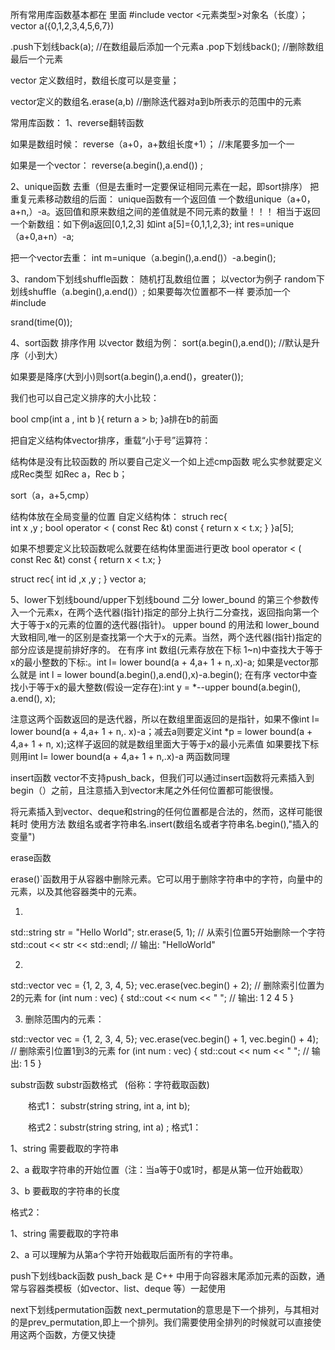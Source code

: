 所有常用库函数基本都在 <algorithm>里面
#include <vector>
vector <元素类型>对象名（长度）；
vector <int>   	a({0,1,2,3,4,5,6,7})

.push下划线back(a);  //在数组最后添加一个元素a
.pop下划线back();   //删除数组最后一个元素



vector 定义数组时，数组长度可以是变量；


vector定义的数组名.erase(a,b)		//删除迭代器对a到b所表示的范围中的元素


常用库函数：
1、reverse翻转函数

如果是数组时候：
reverse（a+0，a+数组长度+1）；   	//末尾要多加一个一
	
如果是一个vector：
reverse(a.begin(),a.end())  ;



2、unique函数
去重（但是去重时一定要保证相同元素在一起，即sort排序）
把重复元素移动数组的后面：
unique函数有一个返回值
一个数组unique（a+0，a+n,）-a。返回值和原来数组之间的差值就是不同元素的数量！！！
相当于返回一个新数组：如下例a返回[0,1,2,3]
如int a[5]={0,1,1,2,3};
int res=unique（a+0,a+n）-a;


把一个vector去重：
int m=unique（a.begin(),a.end()）-a.begin();


3、random下划线shuffle函数：
随机打乱数组位置；
以vector为例子
random下划线shuffle（a.begin(),a.end()）;
如果要每次位置都不一样
要添加一个
#include <ctime>

srand(time(0));


4、sort函数
排序作用
以vector 数组为例：
sort(a.begin(),a.end());  //默认是升序（小到大）

如果要是降序(大到小)则sort(a.begin(),a.end()，greater<int>());

我们也可以自己定义排序的大小比较：

bool cmp(int a , int b ){
	return a > b;
}a排在b的前面



把自定义结构体vector排序，重载“小于号”运算符：

结构体是没有比较函数的
所以要自己定义一个如上述cmp函数
呢么实参就要定义成Rec类型
如Rec a，Rec b；



sort（a，a+5,cmp）

结构体放在全局变量的位置
自定义结构体：
struch rec{			
		int x ,y ;
	bool operator < ( const Rec &t) const {
		return x < t.x;
}
}a[5];

如果不想要定义比较函数呢么就要在结构体里面进行更改
bool operator < ( const Rec &t) const {
		return x < t.x;
}


struct rec{ int id ,x ,y		;	}
vector <rec>  a;



5、lower下划线bound/upper下划线bound 二分
lower_bound 的第三个参数传入一个元素x，在两个迭代器(指针)指定的部分上执行二分查找，返回指向第一个大于等于x的元素的位置的迭代器(指针)。
upper bound 的用法和 lower_bound 大致相同,唯一的区别是查找第一个大于x的元素。当然，两个迭代器(指针)指定的部分应该是提前排好序的。
在有序 int 数组(元素存放在下标 1~n)中查找大于等于x的最小整数的下标:。int l= lower bound(a + 4,a+ 1 + n,.x)-a;
如果是vector<int>那么就是 int l = lower bound(a.begin(),a.end(),x)-a.begin();
在有序 vector<int>中查找小于等于x的最大整数(假设一定存在):int y = *--upper bound(a.begin(), a.end(), x);

注意这两个函数返回的是迭代器，所以在数组里面返回的是指针，如果不像int l= lower bound(a + 4,a+ 1 + n,. x)-a；减去a则要定义int *p = lower bound(a + 4,a+ 1 + n, x);这样子返回的就是数组里面大于等于x的最小元素值
如果要找下标则用int l= lower bound(a + 4,a+ 1 + n,.x)-a
两函数同理



insert函数
vector不支持push_back，但我们可以通过insert函数将元素插入到begin（）之前，且注意插入到vector末尾之外任何位置都可能很慢。

将元素插入到vector、deque和string的任何位置都是合法的，然而，这样可能很耗时
使用方法
数组名或者字符串名.insert(数组名或者字符串名.begin(),"插入的变量")


erase函数

erase()`函数用于从容器中删除元素。它可以用于删除字符串中的字符，向量中的元素，以及其他容器类中的元素。

1.
std::string str = "Hello World";
str.erase(5, 1); // 从索引位置5开始删除一个字符
std::cout << str << std::endl; // 输出: "HelloWorld"


2.
std::vector vec = {1, 2, 3, 4, 5};
vec.erase(vec.begin() + 2); // 删除索引位置为2的元素
for (int num : vec) {
    std::cout << num << " "; // 输出: 1 2 4 5
}


3. 删除范围内的元素：

std::vector vec = {1, 2, 3, 4, 5};
vec.erase(vec.begin() + 1, vec.begin() + 4); // 删除索引位置1到3的元素
for (int num : vec) {
    std::cout << num << " "; // 输出: 1 5
}


substr函数
substr函数格式   (俗称：字符截取函数)

　　格式1： substr(string string, int a, int b);

　　格式2：substr(string string, int a) ;
格式1：

1、string 需要截取的字符串

2、a 截取字符串的开始位置（注：当a等于0或1时，都是从第一位开始截取）

3、b 要截取的字符串的长度

格式2：

1、string 需要截取的字符串

2、a 可以理解为从第a个字符开始截取后面所有的字符串。




push下划线back函数
push_back 是 C++ 中用于向容器末尾添加元素的函数，通常与容器类模板（如vector、list、deque 等）一起使用


next下划线permutation函数
next_permutation的意思是下一个排列，与其相对的是prev_permutation,即上一个排列。我们需要使用全排列的时候就可以直接使用这两个函数，方便又快捷



